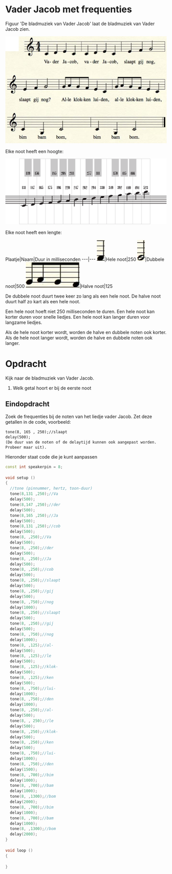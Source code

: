 # Vader Jacob met frequenties

Figuur 'De bladmuziek van Vader Jacob' laat de bladmuziek 
van Vader Jacob zien.

![De bladmuziek van Vader Jacob](VaderJacob.png)

Elke noot heeft een hoogte:

![De toonhoogten van noten](PianoNotenFrequenties.png)

Elke noot heeft een lengte:

Plaatje|Naam|Duur in milliseconden
---|---
![hele noot](HeleNoot.png)|Hele noot|250
![dubbele noot](DubbleNoot.png)|Dubbele noot|500
![halve noot](HalveNoot.png)|Halve noot|125

De dubbele noot duurt twee keer zo lang als een hele noot.
De halve noot duurt half zo kart als een hele noot.

Een hele noot hoeft niet 250 milliseconden te duren. 
Een hele noot kan korter duren voor snelle liedjes.
Een hele noot kan langer duren voor langzame liedjes.

Als de hele noot korter wordt, worden de halve en dubbele noten ook korter.
Als de hele noot langer wordt, worden de halve en dubbele noten ook langer.

# Opdracht

Kijk naar de bladmuziek van Vader Jacob.

 1. Welk getal hoort er bij de eerste noot

## Eindopdracht

Zoek de frequenties bij de noten van het liedje vader Jacob.
Zet deze getallen in de code, voorbeeld: 

```
tone(8, 165 , 250);//slaapt
delay(500);
(De duur van de noten of de delaytijd kunnen ook aangepast worden. Probeer maar uit).
```

Hieronder staat code die je kunt aanpassen


```c++
const int speakerpin = 8;

void setup ()
{
  //tone (pinnummer, hertz, toon-duur)
  tone(8,131 ,250);//Va
  delay(500);
  tone(8,147 ,250);//der
  delay(500);
  tone(8,165 ,250);//Ja
  delay(500);
  tone(8,131 ,250);//cob
  delay(500);
  tone(8, ,250);//Va
  delay(500);
  tone(8, ,250);//der
  delay(500);
  tone(8, ,250);//Ja
  delay(500);
  tone(8, ,250);//cob
  delay(500);
  tone(8, ,250);//slaapt
  delay(500);
  tone(8, ,250);//gij
  delay(500);
  tone(8, ,750);//nog
  delay(1000);
  tone(8, ,250);//slaapt
  delay(500);
  tone(8, ,250);//gij
  delay(500);
  tone(8, ,750);//nog
  delay(1000);
  tone(8, ,125);//al-
  delay(500);
  tone(8, ,125);//le
  delay(500);
  tone(8, ,125);//klok-
  delay(500);
  tone(8, ,125);//ken
  delay(500);
  tone(8, ,750);//lui-
  delay(1000);
  tone(8, ,750);//den
  delay(1000);
  tone(8, ,250);//al-
  delay(500);
  tone(8, , 250);//le
  delay(500);
  tone(8, ,250);//klok-
  delay(500);
  tone(8, ,250);//ken
  delay(500);
  tone(8, ,750);//lui-
  delay(1000);
  tone(8, ,750);//den
  delay(1500);
  tone(8, ,700);//bim
  delay(1000);
  tone(8, ,700);//bam
  delay(1000);
  tone(8, ,1300);//bom
  delay(2000);
  tone(8, ,700);//bim
  delay(1000);
  tone(8, ,700);//bam
  delay(1000);
  tone(8, ,1300);//bom
  delay(2000);
}

void loop ()
{

}
```